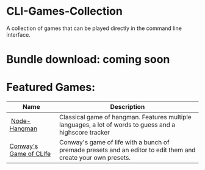 # CLI-Games-Collection
A collection of games that can be played directly in the command line interface.  
  
# Bundle download: coming soon
  
# Featured Games:
| Name | Description |
| --- | --- |
| [Node-Hangman](https://github.com/Sv443/Node-Hangman) | Classical game of hangman. Features multiple languages, a lot of words to guess and a highscore tracker |
| [Conway's Game of CLIfe](https://github.com/Sv443/Conways-CLIfe) | Conway's game of life with a bunch of premade presets and an editor to edit them and create your own presets. |
